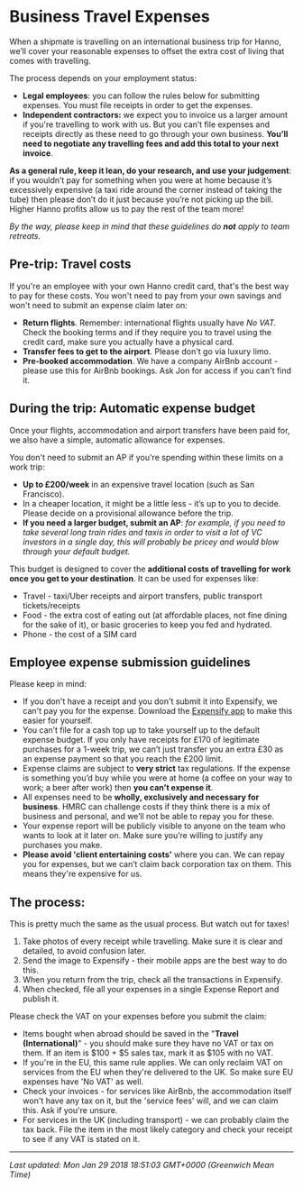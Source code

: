 # Business Travel Expenses

<p><span style="font-weight: 400;">When a shipmate is travelling on an international business trip for Hanno, we&rsquo;ll cover your reasonable expenses to offset the extra cost of living that comes with travelling.</span></p>
<p>The process depends on your employment status:</p>
<ul>
<li><strong>Legal employees</strong>: you can follow the rules below for submitting expenses. You must file receipts in order to get the expenses.&nbsp;</li>
<li><strong>Independent contractors:</strong>&nbsp;we expect you to invoice us a larger amount if you're travelling to work with us.&nbsp;But you can&rsquo;t file expenses and receipts directly as these need to go through your own business. <strong>You&rsquo;ll need to negotiate any travelling fees and add this total to your next invoice</strong>.</li>
</ul>
<p><strong>As a general rule, keep it lean, do your research, and use your judgement</strong>: if you wouldn&rsquo;t pay for something when you were at home because it&rsquo;s excessively expensive (a taxi ride around the corner instead of taking the tube) then please don&rsquo;t do it just because you&rsquo;re not picking up the bill. Higher Hanno profits allow us to pay the rest of the team more!</p>
<p><em>By the way, please keep in mind that these guidelines do </em><strong><em>not</em></strong><em> apply to team retreats.</em></p>
<h2><strong>Pre-trip: Travel costs</strong></h2>
<p>If you're an employee with your own Hanno credit card, that's the best way to pay for these costs. You won't need to pay from your own savings and won't need to submit an expense claim later on:</p>
<ul>
<li><strong>Return&nbsp;flights</strong>. Remember: international flights usually have <em>No VAT. </em>Check the booking terms and if they require you to travel using the credit card, make sure you actually have a physical card.</li>
<li><strong>Transfer fees to get to the airport</strong>.&nbsp;Please don't go via luxury limo.</li>
<li><strong>Pre-booked accommodation</strong>. We have a company AirBnb account - please use this for AirBnb bookings. Ask Jon for access if you can't find it.</li>
</ul>
<h2><strong>During the trip: Automatic expense budget</strong></h2>
<p><span style="font-weight: 400;">Once your flights, accommodation and airport transfers have been paid for, we also have a simple, automatic allowance for expenses.</span></p>
<p><span style="font-weight: 400;">You don't need to submit an AP if you're spending within these limits on a work trip:</span></p>
<ul>
<li style="font-weight: 400;"><strong>Up to &pound;200/week</strong><span style="font-weight: 400;"> in an expensive travel location (such as San Francisco).</span></li>
<li style="font-weight: 400;"><span style="font-weight: 400;">In a cheaper location, it might be a little less - it&rsquo;s up to you to decide. Please decide on a provisional allowance before the trip.</span></li>
<li style="font-weight: 400;"><span style="font-weight: 400;"><strong>If you need a larger budget, submit an AP</strong>:&nbsp;<em>for example, if you need to take several long train rides and taxis in order to visit a lot of VC investors in a single day, this will probably be pricey and would blow through your default budget.</em></span></li>
</ul>
<p><span style="font-weight: 400;">This budget is designed to cover the </span><strong>additional costs of travelling for work once you get to your destination</strong><span style="font-weight: 400;">. It can be used for expenses like:</span></p>
<ul>
<li>Travel - taxi/Uber receipts and airport transfers, public transport tickets/receipts</li>
<li>Food - the extra cost of eating out (at affordable places, not fine dining for the sake of it), or basic groceries to keep you fed and hydrated.</li>
<li>Phone - the cost of a SIM card</li>
</ul>
<h2><strong>Employee expense submission guidelines</strong></h2>
<p><span style="font-weight: 400;">Please keep in mind:</span></p>
<ul>
<li style="font-weight: 400;"><span style="font-weight: 400;">If you don't have a receipt and you don't submit it into Expensify, we can't pay you for the expense. Download the <a href="https://itunes.apple.com/us/app/expensify-receipts-expenses/id471713959?mt=8">Expensify app</a>&nbsp;to make this easier for yourself.</span></li>
<li style="font-weight: 400;"><span style="font-weight: 400;">You can&rsquo;t file for a cash top up to take yourself up to the default expense budget. If you only have receipts for &pound;170 of legitimate purchases for a 1-week trip, we can&rsquo;t just transfer you an extra &pound;30 as an expense payment so that you reach the &pound;200 limit.</span></li>
<li style="font-weight: 400;"><span style="font-weight: 400;">Expense claims are subject to </span><strong>very strict</strong><span style="font-weight: 400;">&nbsp;tax regulations. If the expense is something you&rsquo;d buy while you were at home (a coffee on your way to work; a beer after work) then </span><strong>you can&rsquo;t expense it</strong><span style="font-weight: 400;">.</span></li>
<li style="font-weight: 400;"><span style="font-weight: 400;">All expenses need to be </span><strong>wholly, exclusively and necessary for business</strong><span style="font-weight: 400;">. HMRC can challenge costs if they think there is a mix of business and personal, and we&rsquo;ll not be able to repay you for these.</span></li>
<li style="font-weight: 400;"><span style="font-weight: 400;">Your expense report will be publicly visible to anyone on the team who wants to look at it later on. Make sure you&rsquo;re willing to justify any purchases you make.</span></li>
<li style="font-weight: 400;"><span style="font-weight: 400;"><strong>Please avoid 'client entertaining costs'</strong> where you can. We can repay you for expenses, but we can&rsquo;t claim back corporation tax on them. This means they're expensive for us.</span></li>
</ul>
<h2><strong>The process:</strong></h2>
<p><span style="font-weight: 400;">This is pretty much the same as the usual process. But watch out for taxes!</span></p>
<ol>
<li style="font-weight: 400;"><span style="font-weight: 400;">Take photos of every receipt while travelling. Make sure it is clear and detailed, to avoid confusion later.</span></li>
<li style="font-weight: 400;"><span style="font-weight: 400;">Send the image to Expensify - their mobile apps&nbsp;are the best way to do this.</span></li>
<li style="font-weight: 400;"><span style="font-weight: 400;">When you return from the trip, check all the transactions in Expensify.</span></li>
<li style="font-weight: 400;"><span style="font-weight: 400;">When checked, file all your expenses in a single Expense Report and publish it.</span></li>
</ol>
<p><span style="font-weight: 400;">Please check the VAT on your expenses before you submit the claim:</span></p>
<ul>
<li>Items bought when abroad should be saved in the "<strong>Travel (International)</strong>" - you should make sure they have no VAT or tax on them. If an item is $100 + $5 sales tax, mark it as $105 with no VAT.</li>
<li>If you're in the EU, this same rule applies. We can only reclaim VAT on services from the EU when they're delivered to the UK. So make sure EU expenses have 'No VAT' as well.</li>
<li>Check your invoices - for services like AirBnb, the accommodation itself won't have any&nbsp;tax on it, but the 'service fees' will, and we can claim this. Ask if you're unsure.&nbsp;</li>
<li>For services in the UK (including transport) - we can probably claim the tax back. File the item in the most likely category and check your receipt to see if any VAT is stated on it.</li>
</ul>

<hr />

_Last updated: Mon Jan 29 2018 18:51:03 GMT+0000 (Greenwich Mean Time)_